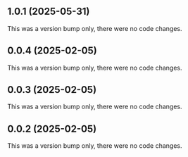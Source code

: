 ## 1.0.1 (2025-05-31)

This was a version bump only, there were no code changes.

## 0.0.4 (2025-02-05)

This was a version bump only, there were no code changes.

## 0.0.3 (2025-02-05)

This was a version bump only, there were no code changes.

## 0.0.2 (2025-02-05)

This was a version bump only, there were no code changes.